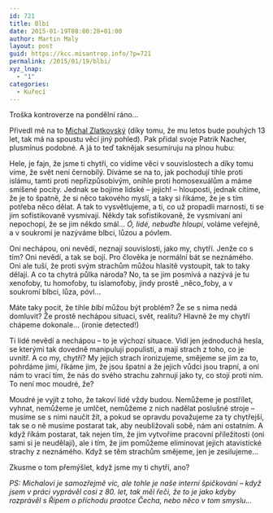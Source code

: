 ```yaml
---
id: 721
title: Blbí
date: 2015-01-19T08:00:28+01:00
author: Martin Maly
layout: post
guid: https://kcc.misantrop.info/?p=721
permalink: /2015/01/19/blbi/
xyz_lnap:
  - "1"
categories:
  - Kuřecí
---
```

Troška kontroverze na pondělní ráno&#8230;

Přivedl mě na to [Michal Zlatkovský](https://www.facebook.com/zlatkovskej/posts/1574103792801247) (díky tomu, že mu letos bude pouhých 13 let, tak má na spoustu věcí jiný pohled). Pak přidal svoje Patrik Nacher, plusmínus podobné. A já to teď taknějak sesumíruju na plnou hubu:

Hele, je fajn, že jsme ti chytří, co vidíme věci v souvislostech a díky tomu víme, že svět není černobílý. Díváme se na to, jak pochodují tihle proti islámu, tamti proti nepřizpůsobivým, onihle proti homosexuálům a máme smíšené pocity. Jednak se bojíme lidské &#8211; jejich! &#8211; hlouposti, jednak cítíme, že je to špatně, že si něco takového myslí, a taky si říkáme, že je s tím potřeba něco dělat. A tak to vysvětlujeme, a ti, co už propadli marnosti, ti se jim sofistikovaně vysmívají. Někdy tak sofistikovaně, že vysmívaní ani nepochopí, že se jim někdo smál&#8230; _Ó, lidé, nebuďte hloupí_, voláme veřejně, a v soukromí je nazýváme blbci, lůzou a póvlem.

Oni nechápou, oni nevědí, neznají souvislosti, jako my, chytří. Jenže co s tím? Oni nevědí, a tak se bojí. Pro člověka je normální bát se neznámého. Oni ale tuší, že proti svým strachům můžou hlasitě vystoupit, tak to taky dělají. A co ta chytrá půlka národa? No, ta se jim posmívá a nazývá je tu xenofoby, tu homofoby, tu islamofoby, jindy prostě _něco_foby, a v soukromí blbci, lůza, póvl&#8230;

Máte taky pocit, že tihle _blbí_ můžou být problém? Že se s nima nedá domluvit? Že prostě nechápou situaci, svět, realitu? Hlavně že my chytří chápeme dokonale&#8230; (ironie detected!)

Ti lidé nevědí a nechápou &#8211; to je výchozí situace. Vidí jen jednoduchá hesla, se kterými tak dovedně manipulují populisti, a mají strach z toho, co je uvnitř. A co my, chytří? My jejich strach ironizujeme, smějeme se jim za to, pohrdáme jimi, říkáme jim, že jsou špatní a že jejich vůdci jsou trapní, a oni nám to vrací tím, že nás do svého strachu zahrnují jako ty, co stojí proti nim. To není moc moudré, že?

Moudré je vyjít z toho, že takoví lidé vždy budou. Nemůžeme je postřílet, vyhnat, nemůžeme je umlčet, nemůžeme z nich nadělat poslušné stroje &#8211; musíme se s nimi naučit žít, a pokud se opravdu považujeme za ty chytřejší, tak se o ně musíme postarat tak, aby neubližovali sobě, nám ani ostatním. A když říkám postarat, tak nejen tím, že jim vytvoříme pracovní příležitosti (oni sami si je neudělají), ale i tím, že jim pomůžeme eliminovat jejich atavistické strachy z neznámého. Když se těm strachům smějeme, jen je zesilujeme&#8230;

Zkusme o tom přemýšlet, když jsme my ti chytří, ano?

_PS: Michalovi je samozřejmě víc, ale tohle je naše interní špičkování &#8211; když jsem v práci vyprávěl cosi z 80. let, tak měl řeči, že to je jako kdyby rozprávěl s Řípem o příchodu praotce Čecha, nebo něco v tom smyslu&#8230;_